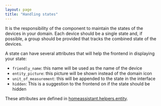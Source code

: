 ```yaml
---
layout: page
title: "Handling states"
---
```


It is the responsibility of the component to maintain the states of the devices in your domain. Each device should be a single state and, if possible, a group should be provided that tracks the combined state of the devices.

A state can have several attributes that will help the frontend in displaying your state:

- `friendly_name`: this name will be used as the name of the device
- `entity_picture`: this picture will be shown instead of the domain icon
- `unit_of_measurement`: this will be appended to the state in the interface
- `hidden`: This is a suggestion to the frontend on if the state should be hidden

These attributes are defined in [homeassistant.helpers.entity](https://github.com/home-assistant/home-assistant/blob/master/homeassistant/helpers/entity.py#L180).

